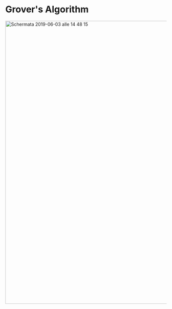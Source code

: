 # Grover's Algorithm

<img width="885" alt="Schermata 2019-06-03 alle 14 48 15" src="https://user-images.githubusercontent.com/37590676/58803199-241ca800-860f-11e9-9c42-cdcd81991d47.png">
